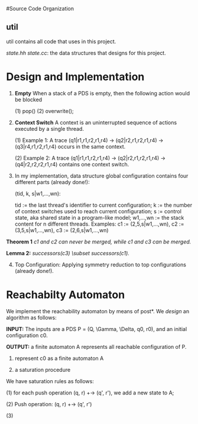 #Source Code Organization
## util
util contains all code that uses in this project. 

_state.hh state.cc_: 
the data structures that designs for this project. 

# Design and Implementation
1. **Empty** When a stack of a PDS is empty, then the following action would be blocked

	(1) pop()
	(2) overwrite();

2. **Context Switch** A context is an uninterrupted sequence of actions executed by a single thread.

    (1) Example 1: A trace (q1|r1,r1,r2,r1,r4) -> (q2|r2,r1,r2,r1,r4) -> (q3|r4,r1,r2,r1,r4) occurs in the same context.

    (2) Example 2: A trace (q1|r1,r1,r2,r1,r4) -> (q2|r2,r1,r2,r1,r4) -> (q4|r2,r2,r2,r1,r4) contains one context switch. 

3. In my implementation, data structure global configuration contains four different parts (already done!): 

    (tid, k, s|w1,...,wn): 

    tid     := the last thread's identifier to current configuration;
    k       := the number of context switches used to reach current configuration;
    s       := control state, aka shared state in a program-like model;
    w1,…,wn := the stack content for n different threads.
    Examples: 
              c1 := (2,5,s|w1,...,wn), 
              c2 := (3,5,s|w1,...,wn), 
              c3 := (2,6,s|w1,...,wn)

**Theorem 1** _c1 and c2 can never be merged, while c1 and c3 can be merged._

**Lemma 2:** _successors(c3) \subset successors(c1)._

4. Top Configuration: Applying symmetry reduction to top configurations (already done!).

# Reachabilty Automaton
We implement the reachability automaton by means of post*. We *design* an algorithm as follows:

**INPUT:** The inputs are a PDS P = (Q, \Gamma, \Delta, q0, r0), and an initial configuration c0. 

**OUTPUT:** a finite automaton A represents all reachable configuration of P. 

  1. represent c0 as a finite automaton A

  2. a saturation procedure

We have saturation rules as follows:

  (1) for each push operation (q, r) +-> (q', r'), we add a new state to A;

  (2) Push operation: (q, r) +-> (q', r')

  (3) 